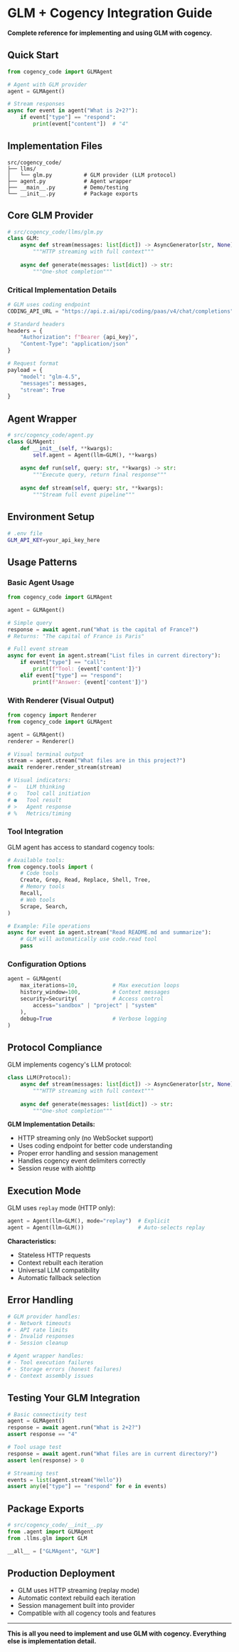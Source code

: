 # GLM + Cogency Integration Guide

**Complete reference for implementing and using GLM with cogency.**

## Quick Start

```python
from cogency_code import GLMAgent

# Agent with GLM provider
agent = GLMAgent()

# Stream responses
async for event in agent("What is 2+2?"):
    if event["type"] == "respond":
        print(event["content"])  # "4"
```

## Implementation Files

```
src/cogency_code/
├── llms/
│   └── glm.py          # GLM provider (LLM protocol)
├── agent.py            # Agent wrapper  
├── __main__.py         # Demo/testing
└── __init__.py         # Package exports
```

## Core GLM Provider

```python
# src/cogency_code/llms/glm.py
class GLM:
    async def stream(messages: list[dict]) -> AsyncGenerator[str, None]:
        """HTTP streaming with full context"""
        
    async def generate(messages: list[dict]) -> str:
        """One-shot completion"""
```

### Critical Implementation Details

```python
# GLM uses coding endpoint
CODING_API_URL = "https://api.z.ai/api/coding/paas/v4/chat/completions"

# Standard headers
headers = {
    "Authorization": f"Bearer {api_key}",
    "Content-Type": "application/json"
}

# Request format
payload = {
    "model": "glm-4.5",
    "messages": messages,
    "stream": True
}
```

## Agent Wrapper

```python
# src/cogency_code/agent.py  
class GLMAgent:
    def __init__(self, **kwargs):
        self.agent = Agent(llm=GLM(), **kwargs)
    
    async def run(self, query: str, **kwargs) -> str:
        """Execute query, return final response"""
        
    async def stream(self, query: str, **kwargs):
        """Stream full event pipeline"""
```

## Environment Setup

```bash
# .env file
GLM_API_KEY=your_api_key_here
```

## Usage Patterns

### Basic Agent Usage
```python
from cogency_code import GLMAgent

agent = GLMAgent()

# Simple query
response = await agent.run("What is the capital of France?")
# Returns: "The capital of France is Paris"

# Full event stream
async for event in agent.stream("List files in current directory"):
    if event["type"] == "call":
        print(f"Tool: {event['content']}")
    elif event["type"] == "respond":
        print(f"Answer: {event['content']}")
```

### With Renderer (Visual Output)
```python
from cogency import Renderer
from cogency_code import GLMAgent

agent = GLMAgent()
renderer = Renderer()

# Visual terminal output
stream = agent.stream("What files are in this project?")
await renderer.render_stream(stream)

# Visual indicators:
# ~   LLM thinking
# ○   Tool call initiation  
# ●   Tool result
# >   Agent response
# %   Metrics/timing
```

### Tool Integration
GLM agent has access to standard cogency tools:

```python
# Available tools:
from cogency.tools import (
    # Code tools
    Create, Grep, Read, Replace, Shell, Tree,
    # Memory tools
    Recall,
    # Web tools
    Scrape, Search,
)

# Example: File operations
async for event in agent.stream("Read README.md and summarize"):
    # GLM will automatically use code.read tool
    pass
```

### Configuration Options
```python
agent = GLMAgent(
    max_iterations=10,           # Max execution loops
    history_window=100,          # Context messages
    security=Security(           # Access control
        access="sandbox" | "project" | "system"
    ),
    debug=True                   # Verbose logging
)
```

## Protocol Compliance

GLM implements cogency's LLM protocol:

```python
class LLM(Protocol):
    async def stream(messages: list[dict]) -> AsyncGenerator[str, None]:
        """HTTP streaming with full context"""
        
    async def generate(messages: list[dict]) -> str:
        """One-shot completion"""
```

**GLM Implementation Details:**
- HTTP streaming only (no WebSocket support)
- Uses coding endpoint for better code understanding
- Proper error handling and session management
- Handles cogency event delimiters correctly
- Session reuse with aiohttp

## Execution Mode

GLM uses `replay` mode (HTTP only):

```python
agent = Agent(llm=GLM(), mode="replay")  # Explicit
agent = Agent(llm=GLM())                 # Auto-selects replay
```

**Characteristics:**
- Stateless HTTP requests
- Context rebuilt each iteration
- Universal LLM compatibility
- Automatic fallback selection

## Error Handling

```python
# GLM provider handles:
# - Network timeouts
# - API rate limits  
# - Invalid responses
# - Session cleanup

# Agent wrapper handles:
# - Tool execution failures
# - Storage errors (honest failures)
# - Context assembly issues
```

## Testing Your GLM Integration

```python
# Basic connectivity test
agent = GLMAgent()
response = await agent.run("What is 2+2?")
assert response == "4"

# Tool usage test  
response = await agent.run("What files are in current directory?")
assert len(response) > 0

# Streaming test
events = list(agent.stream("Hello"))
assert any(e["type"] == "respond" for e in events)
```

## Package Exports

```python
# src/cogency_code/__init__.py
from .agent import GLMAgent
from .llms.glm import GLM

__all__ = ["GLMAgent", "GLM"]
```

## Production Deployment

- GLM uses HTTP streaming (replay mode)
- Automatic context rebuild each iteration
- Session management built into provider
- Compatible with all cogency tools and features

---

**This is all you need to implement and use GLM with cogency. Everything else is implementation detail.**